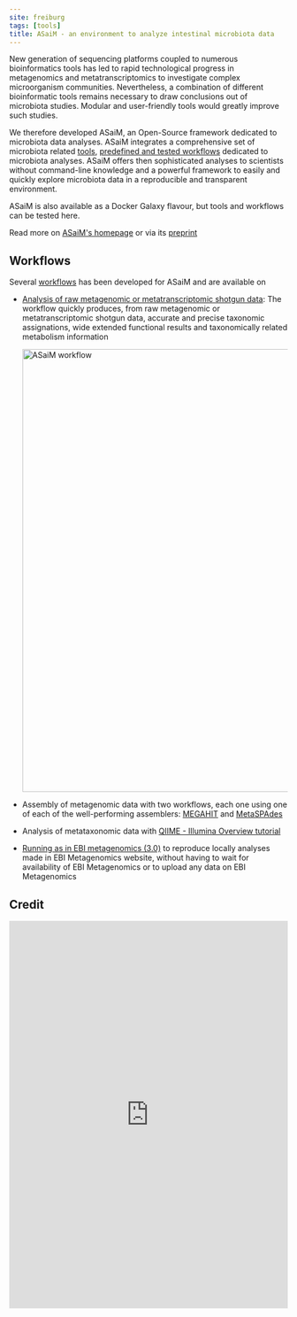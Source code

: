 ```yaml
---
site: freiburg
tags: [tools]
title: ASaiM - an environment to analyze intestinal microbiota data
---
```


New generation of sequencing platforms coupled to numerous bioinformatics tools has led to rapid technological progress in metagenomics and metatranscriptomics to investigate complex microorganism communities. Nevertheless, a combination of different bioinformatic tools remains necessary to draw conclusions out of microbiota studies. Modular and user-friendly tools would greatly improve such studies.

We therefore developed ASaiM, an Open-Source framework dedicated to microbiota data analyses. ASaiM integrates a comprehensive set of microbiota related [tools](http://asaim.readthedocs.io/en/latest/tools/index.html#framework-tools), [predefined and tested workflows](http://asaim.readthedocs.io/en/latest/workflows.html#framework-workflow) dedicated to microbiota analyses. ASaiM offers then sophisticated analyses to scientists without command-line knowledge and a powerful framework to easily and quickly explore microbiota data in a reproducible and transparent environment.

ASaiM is also available as a Docker Galaxy flavour, but tools and workflows can be tested here.

Read more on [ASaiM's homepage](http://asaim.readthedocs.io/en/latest/) or via its [preprint](https://www.biorxiv.org/content/early/2017/09/04/183970)

## Workflows

Several [workflows](http://asaim.readthedocs.io/en/latest/workflows.html) has been developed for ASaiM and are available on 

- [Analysis of raw metagenomic or metatranscriptomic shotgun data](https://galaxy.uni-freiburg.de/u/berenice/w/asaim-shotgun-workflow): The workflow quickly produces, from raw metagenomic or metatranscriptomic shotgun data, accurate and precise taxonomic assignations, wide extended functional results and taxonomically related metabolism information

    <div class="multiple-img">
        <img src="{{ "/media/2018-01-17-asaim_main_workflow.png" | relative_url }}" width="800px" alt="ASaiM workflow" />
    </div>

- Assembly of metagenomic data with two workflows, each one using one of each of the well-performing assemblers: [MEGAHIT](https://galaxy.uni-freiburg.de/u/berenice/w/asaim-metagenomic-assembly-with-megahit) and [MetaSPAdes](https://galaxy.uni-freiburg.de/u/berenice/w/asaim-metagenomic-assembly-with-metaspades)
- Analysis of metataxonomic data with [QIIME - Illumina Overview tutorial](https://galaxy.uni-freiburg.de/u/berenice/w/asaim-qiime-illumina-overview-tutorial)
- [Running as in EBI metagenomics (3.0)](https://galaxy.uni-freiburg.de/u/berenice/w/asaim-ebi-metagenomics-workflow-30) to reproduce locally analyses made in EBI Metagenomics website, without having to wait for availability of EBI Metagenomics or to upload any data on EBI Metagenomics

## Credit

<embed src="https://www.biorxiv.org/content/early/2017/09/04/183970.full.pdf" width="100%" height="700" type='application/pdf'>

